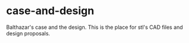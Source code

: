 # case-and-design
Balthazar's case and the design.
This is the place for stl's CAD files and design proposals.

